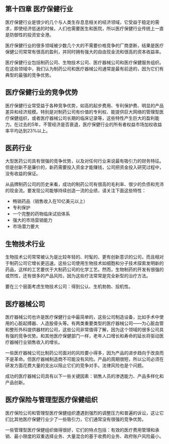 ## 第十四章 医疗保健行业

医疗保健行业是很少的几个与人类生存息息相关的经济领域，它受益于稳定的需求，即使经济低迷的时候，人们也需要医生和医院，所以医疗保健行业传统上一直是防御性的投资安全港。

医疗保健行业的很多领域被少数几个大的不需要价格竞争的厂商垄断，结果是医疗保健公司常常有很高的盈利，并同时拥有强大的自由现金流和很高的资本收益率。

医疗保健行业包括制药公司、生物技术公司、医疗器械公司和医疗保健服务组织。在这些领域中，我们认为制药公司和医疗器械公司通常是最有前途的，因为它们有典型的最强的竞争优势。

## 医疗保健行业的竞争优势

医疗保健行业常受益于各种竞争优势，如高的起步费用、专利保护费、明显的产品差异和经济规模。特别是对制药公司有价值的专利权、能提供巨大网络的管理型医疗保健组织，或者医疗器械公司长期的临床记录等，这些特性产生巨大的盈利能力。在过去的5年，不管经济是否衰退，医疗保健行业的所有者权益市场加权收益率平均达到23%以上。

## 医药行业

大型医药公司具有很强的竞争优势，以及对任何行业来说最有吸引力的财务特征。但是创新不是廉价的，新药需要投入资金才能赚钱，公司把资金投入研究过程中，没有收益的保证。

从品牌制药公司的历史来看，成功的制药公司有很高的毛利率、很少的负债和充沛的现金流。要发现公司能够持续创造一流的业绩，请关注下面这些特性：

- 畅销药品（销售收入在10亿美元以上）
- 专利保护
- 一个完整的药物临床试验体系
- 强大的市场营销能力
- 市场潜力要大

## 生物技术行业

生物技术公司常常被认为是比较年轻的、时髦的、更有创新意识的公司，而且相对于制药公司它增长更迅速。这些公司使用生物技术如细胞和分子技术探索发明新的药品，这样的工艺要优于大制药公司的化学工艺。然而，生物制药的开发有很强的或然性，还有很多的产品风险，因为这些疗法常常是完全新型的治疗方法。

要在三个层面考虑生物技术公司：得到公认、生机勃勃、投机性。

## 医疗器械公司

医疗器械公司也许是医疗保健行业中最简单的，这些公司制造设备，比如手术中使用的心脏起搏器、人造股骨头等。有两类重要类型的医疗器械公司——为心脏血管和整形外科提供器材的公司，这些公司非常值得了解，因为这个领域的很多公司具有强的竞争优势。和其他医疗保健部门一样，老年人口增长和寿命的延长将驱动医疗器械行业销售收入的增长。

一些医疗器械公司比制药公司面对的风险要小得多，因为产品的进步趋向于改良而不是革命。但医疗器械制造商不可能没有风险。产品的周期很短，所以公司必须在研发方面花费大量的支出以阻止它们的竞争对手。法律风险也是个问题。

成功的医疗器械公司具有以下一些关键因素：销售人员的渗透能力、产品多样化和产品创新。

## 医疗保险与管理型医疗保健组织

医疗保险公司和管理型医疗保健组织遭遇到强烈的调整压力和普遍的诉讼，这让它们比其他医疗保健行业少了一些吸引力，它们通常没有很强的竞争优势。

一些管理型医疗保健组织做得很好，它们的特点包括：有效的医疗费用管理和承销、最小限度的双重选择业务、大量混合的基于收费的业务、政府账户风险最小。
